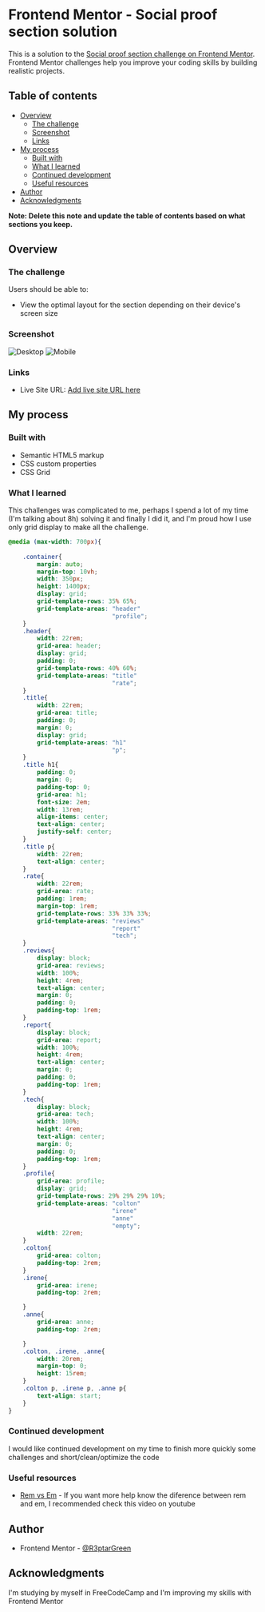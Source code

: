 # Frontend Mentor - Social proof section solution

This is a solution to the [Social proof section challenge on Frontend Mentor](https://www.frontendmentor.io/challenges/social-proof-section-6e0qTv_bA). Frontend Mentor challenges help you improve your coding skills by building realistic projects. 

## Table of contents

- [Overview](#overview)
  - [The challenge](#the-challenge)
  - [Screenshot](#screenshot)
  - [Links](#links)
- [My process](#my-process)
  - [Built with](#built-with)
  - [What I learned](#what-i-learned)
  - [Continued development](#continued-development)
  - [Useful resources](#useful-resources)
- [Author](#author)
- [Acknowledgments](#acknowledgments)

**Note: Delete this note and update the table of contents based on what sections you keep.**

## Overview

### The challenge

Users should be able to:

- View the optimal layout for the section depending on their device's screen size

### Screenshot

![Desktop](./images/Screenshot%202023-02-23%20at%2023-08-25%20Social%20proof%20section.png)
![Mobile](./images/Screenshot%202023-02-23%20at%2023-08-57%20Social%20proof%20section.png)

### Links

- Live Site URL: [Add live site URL here](https://your-live-site-url.com)

## My process

### Built with

- Semantic HTML5 markup
- CSS custom properties
- CSS Grid

### What I learned
 This challenges was complicated to me, perhaps I spend a lot of my time (I'm talking about 8h) solving it and finally I did it, and I'm proud how I use only grid display to make all the challenge.

```css
@media (max-width: 700px){
    
    .container{
        margin: auto;
        margin-top: 10vh;
        width: 350px;
        height: 1400px;
        display: grid;
        grid-template-rows: 35% 65%;
        grid-template-areas: "header"
                             "profile";
    }
    .header{
        width: 22rem;
        grid-area: header;
        display: grid;
        padding: 0;
        grid-template-rows: 40% 60%;
        grid-template-areas: "title"
                             "rate";                
    }
    .title{
        width: 22rem;
        grid-area: title;
        padding: 0;
        margin: 0;
        display: grid;
        grid-template-areas: "h1"
                             "p";
    }
    .title h1{
        padding: 0;
        margin: 0;
        padding-top: 0;
        grid-area: h1;
        font-size: 2em;
        width: 13rem;
        align-items: center;
        text-align: center;
        justify-self: center;
    }
    .title p{
        width: 22rem;
        text-align: center;
    }
    .rate{
        width: 22rem;
        grid-area: rate;
        padding: 1rem;
        margin-top: 1rem;
        grid-template-rows: 33% 33% 33%;
        grid-template-areas: "reviews"
                             "report"
                             "tech";
    }
    .reviews{
        display: block;
        grid-area: reviews;
        width: 100%;
        height: 4rem;
        text-align: center;
        margin: 0;
        padding: 0;
        padding-top: 1rem;
    }
    .report{
        display: block;
        grid-area: report;
        width: 100%;
        height: 4rem;
        text-align: center;
        margin: 0;
        padding: 0;
        padding-top: 1rem;
    }
    .tech{
        display: block;
        grid-area: tech;
        width: 100%;
        height: 4rem;
        text-align: center;
        margin: 0;
        padding: 0;
        padding-top: 1rem;
    }
    .profile{
        grid-area: profile;
        display: grid;
        grid-template-rows: 29% 29% 29% 10%;
        grid-template-areas: "colton"
                             "irene"
                             "anne"
                             "empty";
        width: 22rem;
    }
    .colton{
        grid-area: colton;
        padding-top: 2rem;
    }
    .irene{
        grid-area: irene;
        padding-top: 2rem;

    }
    .anne{
        grid-area: anne;
        padding-top: 2rem;

    }
    .colton, .irene, .anne{
        width: 20rem;
        margin-top: 0;
        height: 15rem;
    }
    .colton p, .irene p, .anne p{
        text-align: start;
    }
}
```

### Continued development

I would like continued development on my time to finish more quickly some challenges and short/clean/optimize the code

### Useful resources

- [Rem vs Em](https://www.youtube.com/watch?v=okw-whFWGEo&ab_channel=IanLenehan) - If you want more help know the diference between rem and em, I recommended check this video on youtube

## Author

- Frontend Mentor - [@R3ptarGreen](https://www.frontendmentor.io/profile/yourusername)

## Acknowledgments

I'm studying by myself in FreeCodeCamp and I'm improving my skills with Frontend Mentor
